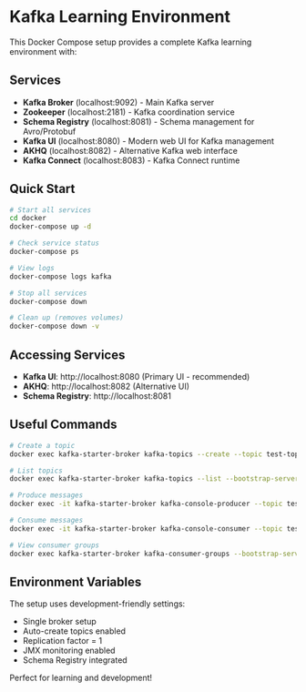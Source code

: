 # Kafka Learning Environment

This Docker Compose setup provides a complete Kafka learning environment with:

## Services

- **Kafka Broker** (localhost:9092) - Main Kafka server
- **Zookeeper** (localhost:2181) - Kafka coordination service
- **Schema Registry** (localhost:8081) - Schema management for Avro/Protobuf
- **Kafka UI** (localhost:8080) - Modern web UI for Kafka management
- **AKHQ** (localhost:8082) - Alternative Kafka web interface
- **Kafka Connect** (localhost:8083) - Kafka Connect runtime

## Quick Start

```bash
# Start all services
cd docker
docker-compose up -d

# Check service status
docker-compose ps

# View logs
docker-compose logs kafka

# Stop all services
docker-compose down

# Clean up (removes volumes)
docker-compose down -v
```

## Accessing Services

- **Kafka UI**: http://localhost:8080 (Primary UI - recommended)
- **AKHQ**: http://localhost:8082 (Alternative UI)
- **Schema Registry**: http://localhost:8081

## Useful Commands

```bash
# Create a topic
docker exec kafka-starter-broker kafka-topics --create --topic test-topic --bootstrap-server localhost:9092 --partitions 3 --replication-factor 1

# List topics
docker exec kafka-starter-broker kafka-topics --list --bootstrap-server localhost:9092

# Produce messages
docker exec -it kafka-starter-broker kafka-console-producer --topic test-topic --bootstrap-server localhost:9092

# Consume messages
docker exec -it kafka-starter-broker kafka-console-consumer --topic test-topic --from-beginning --bootstrap-server localhost:9092

# View consumer groups
docker exec kafka-starter-broker kafka-consumer-groups --bootstrap-server localhost:9092 --list
```

## Environment Variables

The setup uses development-friendly settings:
- Single broker setup
- Auto-create topics enabled
- Replication factor = 1
- JMX monitoring enabled
- Schema Registry integrated

Perfect for learning and development!